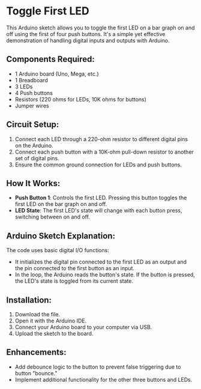 # Toggle First LED

This Arduino sketch allows you to toggle the first LED on a bar graph on and off using the first of four push buttons. It's a simple yet effective demonstration of handling digital inputs and outputs with Arduino.

## Components Required:
- 1 Arduino board (Uno, Mega, etc.)
- 1 Breadboard
- 3 LEDs
- 4 Push buttons
- Resistors (220 ohms for LEDs, 10K ohms for buttons)
- Jumper wires

## Circuit Setup:
1. Connect each LED through a 220-ohm resistor to different digital pins on the Arduino.
2. Connect each push button with a 10K-ohm pull-down resistor to another set of digital pins.
3. Ensure the common ground connection for LEDs and push buttons.

## How It Works:
- **Push Button 1**: Controls the first LED. Pressing this button toggles the first LED on the bar graph on and off.
- **LED State**: The first LED's state will change with each button press, switching between on and off.

## Arduino Sketch Explanation:
The code uses basic digital I/O functions:
- It initializes the digital pin connected to the first LED as an output and the pin connected to the first button as an input.
- In the loop, the Arduino reads the button's state. If the button is pressed, the LED's state is toggled from its current state.

## Installation:
1. Download the file.
2. Open it with the Arduino IDE.
3. Connect your Arduino board to your computer via USB.
4. Upload the sketch to the board.

## Enhancements:
- Add debounce logic to the button to prevent false triggering due to button "bounce."
- Implement additional functionality for the other three buttons and LEDs.


